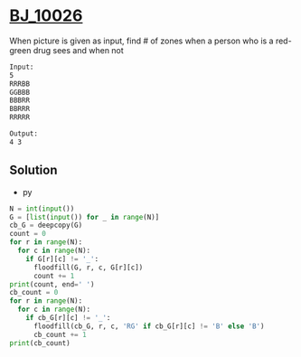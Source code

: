 # [BJ_10026](https://acmicpc.net/problem/10026)

When picture is given as input, find # of zones when a person who is a red-green drug sees and when not

```txt
Input:
5
RRRBB
GGBBB
BBBRR
BBRRR
RRRRR

Output:
4 3
```

## Solution

* py

```py
N = int(input())
G = [list(input()) for _ in range(N)]
cb_G = deepcopy(G)
count = 0
for r in range(N):
  for c in range(N):
    if G[r][c] != '_':
      floodfill(G, r, c, G[r][c])
      count += 1
print(count, end=' ')
cb_count = 0
for r in range(N):
  for c in range(N):
    if cb_G[r][c] != '_':
      floodfill(cb_G, r, c, 'RG' if cb_G[r][c] != 'B' else 'B')
      cb_count += 1
print(cb_count)
```
